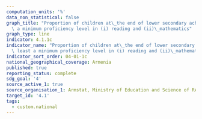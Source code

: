```yaml
---
computation_units: '%'
data_non_statistical: false
graph_title: "Proportion of children at\_the end of lower secondary achieving at least\
  \ a minimum proficiency level in (i) reading and (ii)\_mathematics"
graph_type: line
indicator: 4.1.1c
indicator_name: "Proportion of children at\_the end of lower secondary achieving at\
  \ least a minimum proficiency level in (i) reading and (ii)\_mathematics"
indicator_sort_order: 04-01-1c
national_geographical_coverage: Armenia
published: true
reporting_status: complete
sdg_goal: '4'
source_active_1: true
source_organisation_1: Armstat, Ministry of Education and Science of RA
target_id: '4.1'
tags:
  - custom.national
---
```

